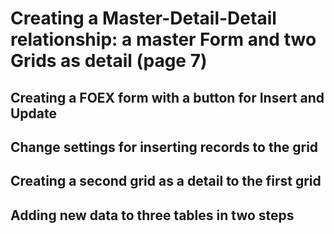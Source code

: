 # Creating a Master-Detail-Detail relationship: a master Form and two Grids as detail (page 7)

## Creating a FOEX form with a button for Insert and Update

## Change settings for inserting records to the grid

## Creating a second grid as a detail to the first grid

## Adding new data to three tables in two steps
